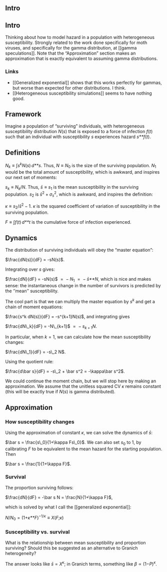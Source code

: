 ## Intro 


## Intro

Thinking about how to model hazard in a population with heterogeneous
susceptibility. Strongly related to the work done specifically for moth
viruses, and specifically for the gamma distribution, at \[\[gamma
speculations\]\]. Note that the “Approximation” section makes an
approximation that is exactly equivalent to assuming gamma
distributions.

### Links

-   \[\[Generalized exponential\]\] shows that this works perfectly for
    gammas, but worse than expected for other distributions. I think.
-   \[\[Heterogeneous susceptibility simulations\]\] seems to have
    nothing good.

## Framework

Imagine a population of “surviving” individuals, with heterogeneous
susceptibility distribution *N*(*s*) that is exposed to a force of
infection *f*(*t*) such that an individual with susceptibility *s*
experiences hazard *s**f*(*t*).

## Definitions

*N*<sub>*k*</sub> ≡ ∫*s*<sup>*k*</sup>*N*(*s*) *d**s*. Thus,
*N* ≡ *N*<sub>0</sub> is the size of the surviving population.
*N*<sub>1</sub> would be the total amount of susceptibility, which is
awkward, and inspires our next set of moments:

*s*<sub>*k*</sub> ≡ *N*<sub>*k*</sub>/*N*. Thus, *s̄* ≡ *s*<sub>1</sub>
is the mean susceptibility in the surviving population. *s*<sub>2</sub>
is *s̄*<sup>2</sup> + *σ*<sub>*s*</sub><sup>2</sup>, which is awkward,
and inspires the definition:

*κ* ≡ *s*<sub>2</sub>/*s̄*<sup>2</sup> − 1. *κ* is the squared
coefficient of variation of susceptibility in the surviving population.

*F* ≡ ∫*f*(*t*) *d**t* is the cumulative force of infection experienced.

## Dynamics

The distribution of surviving individuals will obey the “master
equation”:

$\frac{dN(s)}{dF} = -sN(s)$.

Integrating over *s* gives:

$\frac{dN}{dF} = -sN(s)$  =  − *N*<sub>1</sub>  =  − *s̄**N*, which is
nice and makes sense: the instantaneous change in the number of
survivors is predicted by the ‘’mean’’ susceptibility.

The cool part is that we can multiply the master equation by
*s*<sup>*k*</sup> and get a chain of moment equations:

$\frac{s^k dN(s)}{dF} = -s^{k+1}N(s)$, and integrating gives

$\frac{dN\_k}{dF} = -N\_{k+1}$  =  − *s*<sub>*k* + 1</sub>*N*.

In particular, when *k* = 1, we can calculate how the mean
susceptibility changes:

$\frac{dN\_1}{dF} = -s\_2 N$.

Using the quotient rule:

$\frac{d\bar s}{dF} = -s\_2 + \bar s^2 = -\kappa\bar s^2$.

We could continue the moment chain, but we will stop here by making an
approximation. We assume that the unitless squared CV *κ* remains
constant (this will be exactly true if *N*(*s*) is gamma distributed).

## Approximation

### How susceptibility changes

Using the approximation of constant *κ*, we can solve the dynamics of
*s̄*:

$\bar s = \frac{s\_0}{1+\kappa Fs\_0}$. We can also set *s*<sub>0</sub>
to 1, by calibrating *F* to be equivalent to the mean hazard for the
starting population. Then

$\bar s = \frac{1}{1+\kappa F}$.

### Survival

The proportion surviving follows:

$\frac{dN}{dF} = -\bar s N = \frac{N}{1+\kappa F}$,

which is solved by what I call the \[\[generalized exponential\]\]:

*N*/*N*<sub>0</sub> = (1+*κ**F*)<sup>−1/*κ*</sup> ≡ *X*(*F*;*κ*)

### Susceptibility vs. survival

What is the relationship between mean susceptibility and proportion
surviving? Should this be suggested as an alternative to Granich
heterogeneity?

The answer looks like *s̄* = *X*<sup>*κ*</sup>; in Granich terms,
something like *β* ∝ (1−*P*)<sup>*κ*</sup>.
